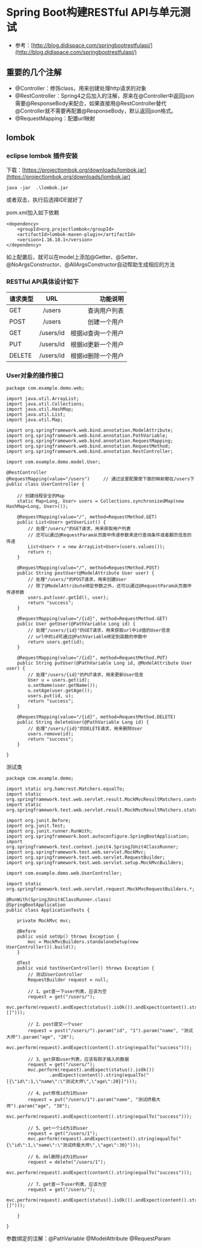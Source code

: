# Spring Boot构建RESTful API与单元测试
- 参考：[http://blog.didispace.com/springbootrestfulapi/](http://blog.didispace.com/springbootrestfulapi/)

## 重要的几个注解

- @Controller：修饰class，用来创建处理http请求的对象
- @RestController：Spring4之后加入的注解，原来在@Controller中返回json需要@ResponseBody来配合，如果直接用@RestController替代@Controller就不需要再配置@ResponseBody，默认返回json格式。
- @RequestMapping：配置url映射


## lombok

### eclipse lombok 插件安装  

下载：[https://projectlombok.org/downloads/lombok.jar](https://projectlombok.org/downloads/lombok.jar)

    java -jar  .\lombok.jar

或者双击，执行后选择IDE就好了

pom.xml加入如下依赖

    <dependency>
    	<groupId>org.projectlombok</groupId>
    	<artifactId>lombok-maven-plugin</artifactId>
    	<version>1.16.18.1</version>
    </dependency>

如上配置后，就可以在model上添加@Getter、@Setter、@NoArgsConstructor、@AllArgsConstructor自动帮助生成相应的方法

### RESTful API具体设计如下


| 请求类型        | URL           | 功能说明  |
| ------------- |:-------------: | -----:|
| GET      | /users |查询用户列表 |
| POST      | /users      |   创建一个用户 |
| GET | /users/id      |    根据id查询一个用户 |
| PUT | /users/id      |    根据id更新一个用户 |
| DELETE | /users/id      |    根据id删除一个用户 |

### User对象的操作接口
    package com.example.demo.web;
    
    import java.util.ArrayList;
    import java.util.Collections;
    import java.util.HashMap;
    import java.util.List;
    import java.util.Map;
    
    import org.springframework.web.bind.annotation.ModelAttribute;
    import org.springframework.web.bind.annotation.PathVariable;
    import org.springframework.web.bind.annotation.RequestMapping;
    import org.springframework.web.bind.annotation.RequestMethod;
    import org.springframework.web.bind.annotation.RestController;
    
    import com.example.demo.model.User;
    
    @RestController 
    @RequestMapping(value="/users")     // 通过这里配置使下面的映射都在/users下 
    public class UserController { 
     
        // 创建线程安全的Map 
        static Map<Long, User> users = Collections.synchronizedMap(new HashMap<Long, User>()); 
     
        @RequestMapping(value="/", method=RequestMethod.GET) 
        public List<User> getUserList() { 
            // 处理"/users/"的GET请求，用来获取用户列表 
            // 还可以通过@RequestParam从页面中传递参数来进行查询条件或者翻页信息的传递 
            List<User> r = new ArrayList<User>(users.values()); 
            return r; 
        } 
     
        @RequestMapping(value="/", method=RequestMethod.POST) 
        public String postUser(@ModelAttribute User user) { 
            // 处理"/users/"的POST请求，用来创建User 
            // 除了@ModelAttribute绑定参数之外，还可以通过@RequestParam从页面中传递参数 
            users.put(user.getId(), user); 
            return "success"; 
        } 
     
        @RequestMapping(value="/{id}", method=RequestMethod.GET) 
        public User getUser(@PathVariable Long id) { 
            // 处理"/users/{id}"的GET请求，用来获取url中id值的User信息 
            // url中的id可通过@PathVariable绑定到函数的参数中 
            return users.get(id); 
        } 
     
        @RequestMapping(value="/{id}", method=RequestMethod.PUT) 
        public String putUser(@PathVariable Long id, @ModelAttribute User user) { 
            // 处理"/users/{id}"的PUT请求，用来更新User信息 
            User u = users.get(id); 
            u.setName(user.getName()); 
            u.setAge(user.getAge()); 
            users.put(id, u); 
            return "success"; 
        } 
     
        @RequestMapping(value="/{id}", method=RequestMethod.DELETE) 
        public String deleteUser(@PathVariable Long id) { 
            // 处理"/users/{id}"的DELETE请求，用来删除User 
            users.remove(id); 
            return "success"; 
        } 
     
    }	
    	
测试类

    package com.example.demo;
    
    import static org.hamcrest.Matchers.equalTo;
    import static org.springframework.test.web.servlet.result.MockMvcResultMatchers.content;
    import static org.springframework.test.web.servlet.result.MockMvcResultMatchers.status;
    
    import org.junit.Before;
    import org.junit.Test;
    import org.junit.runner.RunWith;
    import org.springframework.boot.autoconfigure.SpringBootApplication;
    import org.springframework.test.context.junit4.SpringJUnit4ClassRunner;
    import org.springframework.test.web.servlet.MockMvc;
    import org.springframework.test.web.servlet.RequestBuilder;
    import org.springframework.test.web.servlet.setup.MockMvcBuilders;
    
    import com.example.demo.web.UserController;
    
    import static org.springframework.test.web.servlet.request.MockMvcRequestBuilders.*;
    
    @RunWith(SpringJUnit4ClassRunner.class)
    @SpringBootApplication
    public class ApplicationTests {
    
    	private MockMvc mvc;
    
    	@Before
    	public void setUp() throws Exception {
    		mvc = MockMvcBuilders.standaloneSetup(new UserController()).build();
    	}
    
    	@Test
    	public void testUserController() throws Exception {
    		// 测试UserController
    		RequestBuilder request = null;
    
    		// 1、get查一下user列表，应该为空
    		request = get("/users/");
    		mvc.perform(request).andExpect(status().isOk()).andExpect(content().string(equalTo("[]")));
    
    		// 2、post提交一个user
    		request = post("/users/").param("id", "1").param("name", "测试大师").param("age", "20");
        		mvc.perform(request).andExpect(content().string(equalTo("success")));
    
    		// 3、get获取user列表，应该有刚才插入的数据
    		request = get("/users/");
    		mvc.perform(request).andExpect(status().isOk())
    				.andExpect(content().string(equalTo("[{\"id\":1,\"name\":\"测试大师\",\"age\":20}]")));
    
    		// 4、put修改id为1的user
    		request = put("/users/1").param("name", "测试终极大师").param("age", "30");
    		mvc.perform(request).andExpect(content().string(equalTo("success")));
    
    		// 5、get一个id为1的user
    		request = get("/users/1");
    		mvc.perform(request).andExpect(content().string(equalTo("{\"id\":1,\"name\":\"测试终极大师\",\"age\":30}")));
    
    		// 6、del删除id为1的user
    		request = delete("/users/1");
    		mvc.perform(request).andExpect(content().string(equalTo("success")));
    
    		// 7、get查一下user列表，应该为空
    		request = get("/users/");
    		mvc.perform(request).andExpect(status().isOk()).andExpect(content().string(equalTo("[]")));
    
    	}
    
    }
    	

参数绑定的注解：@PathVariable  @ModelAttribute  @RequestParam	
	
	
